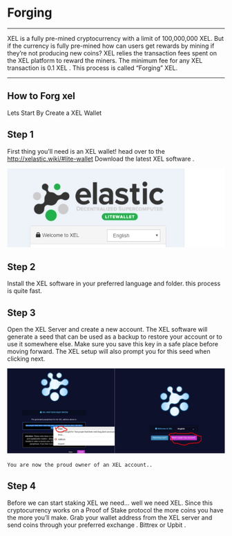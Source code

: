 <!-- TITLE: Forging -->
<!-- SUBTITLE: A quick summary of Forging -->

# Forging
-----

XEL is a fully pre-mined cryptocurrency with a limit of 100,000,000 XEL. But if the currency is fully pre-mined how can users get rewards by mining if they’re not producing new coins?
XEL relies the transaction fees spent on the XEL platform to reward the miners. The minimum fee for any XEL transaction is 0.1 XEL . This process is called “Forging” XEL. 

-----

How to Forg xel
-----
Lets Start By Create a XEL  Wallet

Step 1
-----
First thing you’ll need is an XEL wallet! head over to the  http://xelastic.wiki/#lite-wallet Download the latest XEL software .


![Xel Wallet App](/uploads/wallet/xel-wallet-app.jpg "Xel Wallet App")


Step 2
-----
 Install the XEL software in your preferred language and folder. this process is quite fast.
 
Step 3
-----
 Open the XEL Server and create a new account. The XEL software will generate a seed that can be used as a backup to restore your account or to use it somewhere else. Make sure you save this key in a safe place before moving forward. The XEL setup will also prompt you for this seed when clicking next.
 
 ![Passphrase](/uploads/wallet/passphrase.jpg "Passphrase")

`You are now the proud owner of an XEL account..`

Step 4
-----
Before we can start staking XEL we need… well we need XEL. Since this cryptocurrency works on a Proof of Stake protocol the more coins you have the more you’ll make. Grab your wallet address from the XEL server and send coins through your preferred exchange . Bittrex or Upbit .



